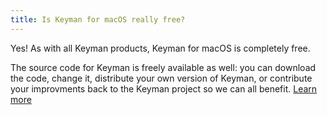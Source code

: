 ```yaml
---
title: Is Keyman for macOS really free?
---
```


Yes! As with all Keyman products, Keyman for macOS is completely free.

The source code for Keyman is freely available as well: you can download
the code, change it, distribute your own version of Keyman, or contribute
your improvments back to the Keyman project so we can all benefit.
[Learn more](https://keyman.com/about/get-involved)
